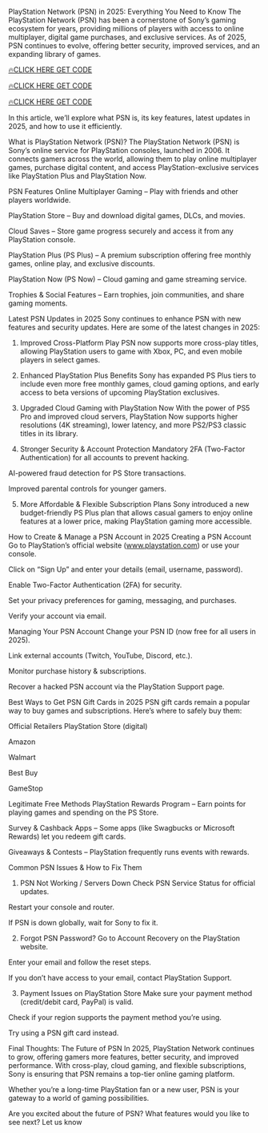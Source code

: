 PlayStation Network (PSN) in 2025: Everything You Need to Know
The PlayStation Network (PSN) has been a cornerstone of Sony’s gaming ecosystem for years, providing millions of players with access to online multiplayer, digital game purchases, and exclusive services. As of 2025, PSN continues to evolve, offering better security, improved services, and an expanding library of games.

[🔥CLICK HERE GET CODE](https://shorturl.at/7BqLg)


[🔥CLICK HERE GET CODE](https://shorturl.at/7BqLg)


[🔥CLICK HERE GET CODE](https://shorturl.at/7BqLg)

In this article, we’ll explore what PSN is, its key features, latest updates in 2025, and how to use it efficiently.

What is PlayStation Network (PSN)?
The PlayStation Network (PSN) is Sony’s online service for PlayStation consoles, launched in 2006. It connects gamers across the world, allowing them to play online multiplayer games, purchase digital content, and access PlayStation-exclusive services like PlayStation Plus and PlayStation Now.

PSN Features
Online Multiplayer Gaming – Play with friends and other players worldwide.

PlayStation Store – Buy and download digital games, DLCs, and movies.

Cloud Saves – Store game progress securely and access it from any PlayStation console.

PlayStation Plus (PS Plus) – A premium subscription offering free monthly games, online play, and exclusive discounts.

PlayStation Now (PS Now) – Cloud gaming and game streaming service.

Trophies & Social Features – Earn trophies, join communities, and share gaming moments.

Latest PSN Updates in 2025
Sony continues to enhance PSN with new features and security updates. Here are some of the latest changes in 2025:

1. Improved Cross-Platform Play
PSN now supports more cross-play titles, allowing PlayStation users to game with Xbox, PC, and even mobile players in select games.

2. Enhanced PlayStation Plus Benefits
Sony has expanded PS Plus tiers to include even more free monthly games, cloud gaming options, and early access to beta versions of upcoming PlayStation exclusives.

3. Upgraded Cloud Gaming with PlayStation Now
With the power of PS5 Pro and improved cloud servers, PlayStation Now supports higher resolutions (4K streaming), lower latency, and more PS2/PS3 classic titles in its library.

4. Stronger Security & Account Protection
Mandatory 2FA (Two-Factor Authentication) for all accounts to prevent hacking.

AI-powered fraud detection for PS Store transactions.

Improved parental controls for younger gamers.

5. More Affordable & Flexible Subscription Plans
Sony introduced a new budget-friendly PS Plus plan that allows casual gamers to enjoy online features at a lower price, making PlayStation gaming more accessible.

How to Create & Manage a PSN Account in 2025
Creating a PSN Account
Go to PlayStation’s official website (www.playstation.com) or use your console.

Click on “Sign Up” and enter your details (email, username, password).

Enable Two-Factor Authentication (2FA) for security.

Set your privacy preferences for gaming, messaging, and purchases.

Verify your account via email.

Managing Your PSN Account
Change your PSN ID (now free for all users in 2025).

Link external accounts (Twitch, YouTube, Discord, etc.).

Monitor purchase history & subscriptions.

Recover a hacked PSN account via the PlayStation Support page.

Best Ways to Get PSN Gift Cards in 2025
PSN gift cards remain a popular way to buy games and subscriptions. Here’s where to safely buy them:

Official Retailers
PlayStation Store (digital)

Amazon

Walmart

Best Buy

GameStop

Legitimate Free Methods
PlayStation Rewards Program – Earn points for playing games and spending on the PS Store.

Survey & Cashback Apps – Some apps (like Swagbucks or Microsoft Rewards) let you redeem gift cards.

Giveaways & Contests – PlayStation frequently runs events with rewards.



Common PSN Issues & How to Fix Them
1. PSN Not Working / Servers Down
Check PSN Service Status for official updates.

Restart your console and router.

If PSN is down globally, wait for Sony to fix it.

2. Forgot PSN Password?
Go to Account Recovery on the PlayStation website.

Enter your email and follow the reset steps.

If you don’t have access to your email, contact PlayStation Support.

3. Payment Issues on PlayStation Store
Make sure your payment method (credit/debit card, PayPal) is valid.

Check if your region supports the payment method you’re using.

Try using a PSN gift card instead.

Final Thoughts: The Future of PSN
In 2025, PlayStation Network continues to grow, offering gamers more features, better security, and improved performance. With cross-play, cloud gaming, and flexible subscriptions, Sony is ensuring that PSN remains a top-tier online gaming platform.

Whether you’re a long-time PlayStation fan or a new user, PSN is your gateway to a world of gaming possibilities.

Are you excited about the future of PSN? What features would you like to see next? Let us know
